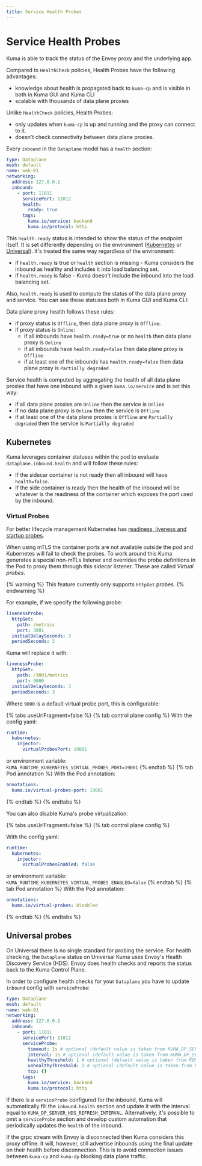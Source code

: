 ```yaml
---
title: Service Health Probes
---
```

# Service Health Probes

Kuma is able to track the status of the Envoy proxy and the underlying app.

Compared to `HealthCheck` policies, Health Probes have the following advantages:

- knowledge about health is propagated back to `kuma-cp` and is visible in both in Kuma GUI and Kuma CLI
- scalable with thousands of data plane proxies

Unlike `HealthCheck` policies, Health Probes:
- only updates when `kuma-cp` is up and running and the proxy can connect to it.
- doesn't check connectivity between data plane proxies.

Every `inbound` in the `Dataplane` model has a `health` section:

```yaml
type: Dataplane
mesh: default
name: web-01
networking:
  address: 127.0.0.1
  inbound:
    - port: 11011
      servicePort: 11012
      health:
        ready: true
      tags:
        kuma.io/service: backend
        kuma.io/protocol: http
```

This `health.ready` status is intended to show the status of the endpoint itself.
It is set differently depending on the environment ([Kubernetes](#kubernetes) or [Universal](#universal-probes)).
It's treated the same way regardless of the environment:

- if `health.ready` is true or `health` section is missing - Kuma considers the inbound as healthy and includes it 
  into load balancing set.
- if `health.ready` is false -  Kuma doesn't include the inbound into the load balancing set.

Also, `health.ready` is used to compute the status of the data plane proxy and service. You can see these statuses both in Kuma GUI and Kuma CLI:

Data plane proxy health follows these rules:

- if proxy status is `Offline`, then data plane proxy is `Offline`.
- if proxy status is `Online`:
  - if all inbounds have `health.ready=true` or no `health` then data plane proxy is `Online`
  - if all inbounds have `health.ready=false` then data plane proxy is `Offline`
  - if at least one of the inbounds has `health.ready=false` then data plane proxy is `Partially degraded` 

Service health is computed by aggregating the health of all data plane proxies that have one inbound with a given `kuma.io/service` and is set this way:

- if all data plane proxies are `Online` then the service is `Online`
- if no data plane proxy is `Online` then the service is `Offline`
- if at least one of the data plane proxies is `Offline` are `Partially degraded` then the service is `Partially degraded`

## Kubernetes

Kuma leverages container statuses within the pod to evaluate `dataplane.inbound.health` and will follow these rules:

- If the sidecar container is not ready then all inbound will have `health=false`.
- If the side container is ready then the health of the inbound will be whatever is the readiness of the container which exposes the port used by the inbound. 

### Virtual Probes

For better lifecycle management Kubernetes has [readiness, liveness and startup probes](https://kubernetes.io/docs/tasks/configure-pod-container/configure-liveness-readiness-startup-probes/).

When using mTLS the container ports are not available outside the pod and Kubernetes will fail to check the probes.
To work around this Kuma generates a special non-mTLs listener and overrides the probe definitions in the Pod to proxy them through this sidecar listener.
These are called *Virtual probes*.

{% warning %}
This feature currently only supports `httpGet` probes.
{% endwarning %}

For example, if we specify the following probe:

```yaml
livenessProbe:
  httpGet:
    path: /metrics
    port: 3001
  initialDelaySeconds: 3
  periodSeconds: 3
```

Kuma will replace it with:

```yaml
livenessProbe:
  httpGet:
    path: /3001/metrics
    port: 9000
  initialDelaySeconds: 3
  periodSeconds: 3
```

Where `9000` is a default virtual probe port, this is configurable:

{% tabs useUrlFragment=false %}
{% tab control plane config %}
With the config yaml:
```yaml
runtime:
  kubernetes:
    injector:
      virtualProbesPort: 19001
```

or environment variable: `KUMA_RUNTIME_KUBERNETES_VIRTUAL_PROBES_PORT=19001`
{% endtab %}
{% tab Pod annotation %}
With the Pod annotation:
```yaml
annotations:
  kuma.io/virtual-probes-port: 19001
```
{% endtab %}
{% endtabs %}

You can also disable Kuma's probe virtualization:

{% tabs useUrlFragment=false %}
{% tab control plane config %}

With the config yaml:
```yaml
runtime:
  kubernetes:
    injector:
      virtualProbesEnabled: false
```
or environment variable: `KUMA_RUNTIME_KUBERNETES_VIRTUAL_PROBES_ENABLED=false`
{% endtab %}
{% tab Pod annotation %}
With the Pod annotation:
```yaml
annotations:
  kuma.io/virtual-probes: disabled
```
{% endtab %}
{% endtabs %}

## Universal probes

On Universal there is no single standard for probing the service.
For health checking, the `Dataplane` status on Universal Kuma uses Envoy's Health Discovery Service (HDS).
Envoy does health checks and reports the status back to the Kuma Control Plane.

In order to configure health checks for your `Dataplane` you have to update `inbound` config with `serviceProbe`:

```yaml
type: Dataplane
mesh: default
name: web-01
networking:
  address: 127.0.0.1
  inbound:
    - port: 11011
      servicePort: 11012
      serviceProbe:
        timeout: 2s # optional (default value is taken from KUMA_DP_SERVER_HDS_CHECK_TIMEOUT)
        interval: 1s # optional (default value is taken from KUMA_DP_SERVER_HDS_CHECK_INTERVAL)
        healthyThreshold: 1 # optional (default value is taken from KUMA_DP_SERVER_HDS_CHECK_HEALTHY_THRESHOLD)
        unhealthyThreshold: 1 # optional (default value is taken from KUMA_DP_SERVER_HDS_CHECK_UNHEALTHY_THRESHOLD)
        tcp: {}
      tags:
        kuma.io/service: backend
        kuma.io/protocol: http
```

If there is a `serviceProbe` configured for the inbound, Kuma will automatically fill the `inbound.health` section and update it 
with the interval equal to `KUMA_DP_SERVER_HDS_REFRESH_INTERVAL`.
Alternatively, it's possible to omit a `serviceProbe` section and develop custom automation that periodically updates the `health` of the inbound.

If the grpc stream with Envoy is disconnected then Kuma considers this proxy offline.
It will, however, still advertise inbounds using the final update on their health before disconnection.
This is to avoid connection issues between `kuma-cp` and `kuma-dp` blocking data plane traffic.
